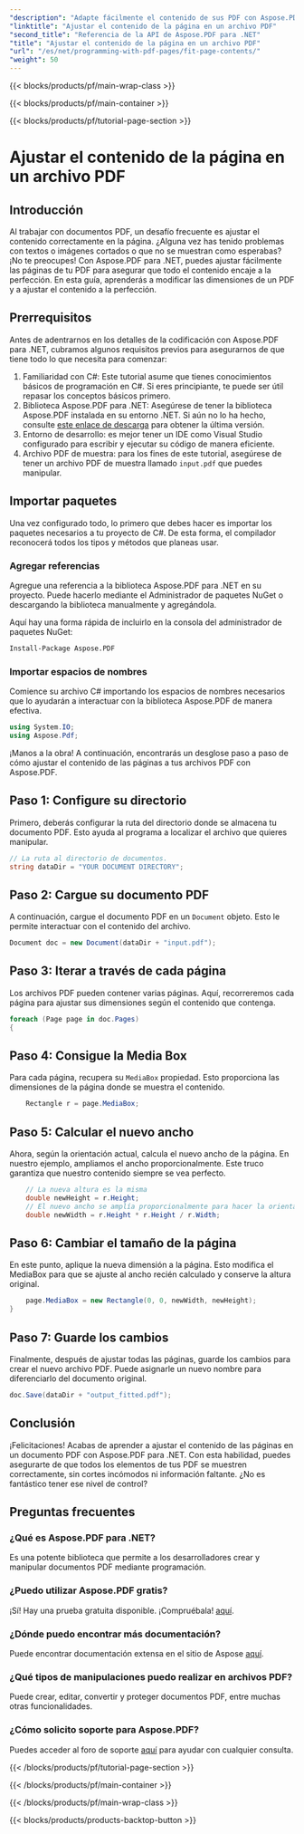 ```yaml
---
"description": "Adapte fácilmente el contenido de sus PDF con Aspose.PDF para .NET. Esta guía ofrece un enfoque detallado, paso a paso, para lograr un diseño de página óptimo."
"linktitle": "Ajustar el contenido de la página en un archivo PDF"
"second_title": "Referencia de la API de Aspose.PDF para .NET"
"title": "Ajustar el contenido de la página en un archivo PDF"
"url": "/es/net/programming-with-pdf-pages/fit-page-contents/"
"weight": 50
---
```


{{< blocks/products/pf/main-wrap-class >}}

{{< blocks/products/pf/main-container >}}

{{< blocks/products/pf/tutorial-page-section >}}

# Ajustar el contenido de la página en un archivo PDF

## Introducción

Al trabajar con documentos PDF, un desafío frecuente es ajustar el contenido correctamente en la página. ¿Alguna vez has tenido problemas con textos o imágenes cortados o que no se muestran como esperabas? ¡No te preocupes! Con Aspose.PDF para .NET, puedes ajustar fácilmente las páginas de tu PDF para asegurar que todo el contenido encaje a la perfección. En esta guía, aprenderás a modificar las dimensiones de un PDF y a ajustar el contenido a la perfección.

## Prerrequisitos

Antes de adentrarnos en los detalles de la codificación con Aspose.PDF para .NET, cubramos algunos requisitos previos para asegurarnos de que tiene todo lo que necesita para comenzar:

1. Familiaridad con C#: Este tutorial asume que tienes conocimientos básicos de programación en C#. Si eres principiante, te puede ser útil repasar los conceptos básicos primero.
2. Biblioteca Aspose.PDF para .NET: Asegúrese de tener la biblioteca Aspose.PDF instalada en su entorno .NET. Si aún no lo ha hecho, consulte [este enlace de descarga](https://releases.aspose.com/pdf/net/) para obtener la última versión.
3. Entorno de desarrollo: es mejor tener un IDE como Visual Studio configurado para escribir y ejecutar su código de manera eficiente.
4. Archivo PDF de muestra: para los fines de este tutorial, asegúrese de tener un archivo PDF de muestra llamado `input.pdf` que puedes manipular.

## Importar paquetes

Una vez configurado todo, lo primero que debes hacer es importar los paquetes necesarios a tu proyecto de C#. De esta forma, el compilador reconocerá todos los tipos y métodos que planeas usar.

### Agregar referencias

Agregue una referencia a la biblioteca Aspose.PDF para .NET en su proyecto. Puede hacerlo mediante el Administrador de paquetes NuGet o descargando la biblioteca manualmente y agregándola.

Aquí hay una forma rápida de incluirlo en la consola del administrador de paquetes NuGet:

```bash
Install-Package Aspose.PDF
```

### Importar espacios de nombres

Comience su archivo C# importando los espacios de nombres necesarios que lo ayudarán a interactuar con la biblioteca Aspose.PDF de manera efectiva.

```csharp
using System.IO;
using Aspose.Pdf;
```

¡Manos a la obra! A continuación, encontrarás un desglose paso a paso de cómo ajustar el contenido de las páginas a tus archivos PDF con Aspose.PDF.

## Paso 1: Configure su directorio

Primero, deberás configurar la ruta del directorio donde se almacena tu documento PDF. Esto ayuda al programa a localizar el archivo que quieres manipular.

```csharp
// La ruta al directorio de documentos.
string dataDir = "YOUR DOCUMENT DIRECTORY";
```

## Paso 2: Cargue su documento PDF

A continuación, cargue el documento PDF en un `Document` objeto. Esto le permite interactuar con el contenido del archivo.

```csharp
Document doc = new Document(dataDir + "input.pdf");
```

## Paso 3: Iterar a través de cada página

Los archivos PDF pueden contener varias páginas. Aquí, recorreremos cada página para ajustar sus dimensiones según el contenido que contenga.

```csharp
foreach (Page page in doc.Pages)
{
```

## Paso 4: Consigue la Media Box

Para cada página, recupera su `MediaBox` propiedad. Esto proporciona las dimensiones de la página donde se muestra el contenido.

```csharp
    Rectangle r = page.MediaBox;
```

## Paso 5: Calcular el nuevo ancho

Ahora, según la orientación actual, calcula el nuevo ancho de la página. En nuestro ejemplo, ampliamos el ancho proporcionalmente. Este truco garantiza que nuestro contenido siempre se vea perfecto.

```csharp
    // La nueva altura es la misma
    double newHeight = r.Height;
    // El nuevo ancho se amplía proporcionalmente para hacer la orientación horizontal.
    double newWidth = r.Height * r.Height / r.Width;
```

## Paso 6: Cambiar el tamaño de la página

En este punto, aplique la nueva dimensión a la página. Esto modifica el MediaBox para que se ajuste al ancho recién calculado y conserve la altura original.

```csharp
    page.MediaBox = new Rectangle(0, 0, newWidth, newHeight);
}
```

## Paso 7: Guarde los cambios

Finalmente, después de ajustar todas las páginas, guarde los cambios para crear el nuevo archivo PDF. Puede asignarle un nuevo nombre para diferenciarlo del documento original.

```csharp
doc.Save(dataDir + "output_fitted.pdf");
```

## Conclusión

¡Felicitaciones! Acabas de aprender a ajustar el contenido de las páginas en un documento PDF con Aspose.PDF para .NET. Con esta habilidad, puedes asegurarte de que todos los elementos de tus PDF se muestren correctamente, sin cortes incómodos ni información faltante. ¿No es fantástico tener ese nivel de control?

## Preguntas frecuentes

### ¿Qué es Aspose.PDF para .NET?
Es una potente biblioteca que permite a los desarrolladores crear y manipular documentos PDF mediante programación.

### ¿Puedo utilizar Aspose.PDF gratis?
¡Sí! Hay una prueba gratuita disponible. ¡Compruébala! [aquí](https://releases.aspose.com/).

### ¿Dónde puedo encontrar más documentación?
Puede encontrar documentación extensa en el sitio de Aspose [aquí](https://reference.aspose.com/pdf/net/).

### ¿Qué tipos de manipulaciones puedo realizar en archivos PDF?
Puede crear, editar, convertir y proteger documentos PDF, entre muchas otras funcionalidades.

### ¿Cómo solicito soporte para Aspose.PDF?
Puedes acceder al foro de soporte [aquí](https://forum.aspose.com/c/pdf/10) para ayudar con cualquier consulta.

{{< /blocks/products/pf/tutorial-page-section >}}

{{< /blocks/products/pf/main-container >}}

{{< /blocks/products/pf/main-wrap-class >}}

{{< blocks/products/products-backtop-button >}}